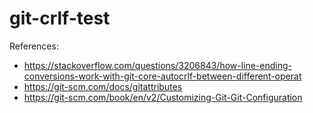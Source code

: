 # git-crlf-test

References:
* https://stackoverflow.com/questions/3206843/how-line-ending-conversions-work-with-git-core-autocrlf-between-different-operat
* https://git-scm.com/docs/gitattributes
* https://git-scm.com/book/en/v2/Customizing-Git-Git-Configuration
